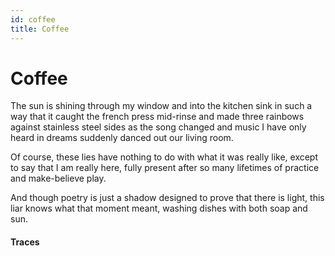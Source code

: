 ```yaml
---
id: coffee
title: Coffee
---
```


# Coffee

The sun is shining through my window
and into the kitchen sink in such a way
that it caught the french press mid-rinse
and made three rainbows against
stainless steel sides as the song changed
and music I have only heard in dreams
suddenly danced out our living room.

Of course, these lies have nothing
to do with what it was really like,
except to say that I am really here,
fully present after so many lifetimes
of practice and make-believe play.

And though poetry is just a shadow
designed to prove that there is light,
this liar knows what that moment meant,
washing dishes with both soap and sun.

#### Traces